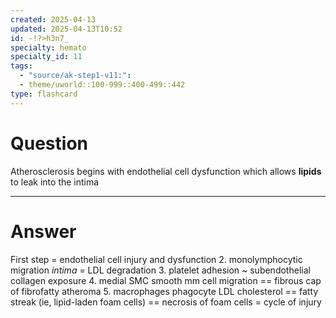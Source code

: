 ```yaml
---
created: 2025-04-13
updated: 2025-04-13T10:52
id: -!?>h3n7_
specialty: hemato
specialty_id: 11
tags:
  - "source/ak-step1-v11:": 
  - theme/uworld::100-999::400-499::442
type: flashcard
---
```


# Question
Atherosclerosis begins with endothelial cell dysfunction which allows **lipids** to leak into the intima

---

# Answer
First step = endothelial cell injury and dysfunction 2. monolymphocytic migration *intima* = LDL degradation 3. platelet adhesion ~ subendothelial collagen exposure 4. medial SMC smooth mm cell migration == fibrous cap of fibrofatty atheroma 5. macrophages phagocyte LDL cholesterol == fatty streak (ie, lipid-laden foam cells) == necrosis of foam cells = cycle of injury